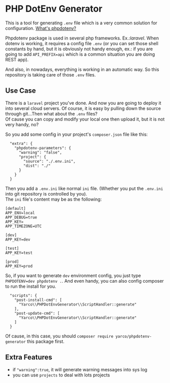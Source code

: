 # PHP DotEnv Generator
This is a tool for generating `.env` file which is a very common solution for configuration. [What's phpdotenv?](https://github.com/vlucas/phpdotenv)

Phpdotenv package is used in several php frameworks. Ex.:_laravel_. When dotenv is working, it requires a config file `.env` (or you can set those shell constants by hand, but it is obviously not handy enough, ex.: if you are going to add `API_PREFIX=api` which is a common situation you are doing REST app).

And also, in nowadays, everything is working in an automatic way. So this repository is taking care of those `.env` files.

## Use Case
There is a `laravel` project you've done. And now you are going to deploy it into several cloud servers. Of course, it is easy by pulling down the source through git...Then what about the `.env` files?  
Of cause you can copy and modify your local one then upload it, but it is not very handy, no?

So you add some config in your project's `composer.json` file like this:
```
  "extra": {
    "phpdotenv-parameters": {
      "warning": "false",
      "project": {
        "source": "./.env.ini",
        "dist": "./"
      }
    }
  }
```

Then you add a `.env.ini` like normal `ini` file. (Whether you put the `.env.ini` into git repository is controlled by you).  
The `ini` file's content may be as the following:
```
[default]
APP_ENV=local
APP_DEBUG=true
APP_KEY=
APP_TIMEZONE=UTC

[dev]
APP_KEY=dev

[test]
APP_KEY=test

[prod]
APP_KEY=prod
```

So, if you want to generate `dev` environment config, you just type `PHPDOTENV=dev phpdotenv .`. And even handy, you can also config composer to run the install for you.
```
  "scripts": {
    "post-install-cmd": [
      "Yarco\\PHPDotEnvGenerator\\ScriptHandler::generate"
    ],
    "post-update-cmd": [
      "Yarco\\PHPDotEnvGenerator\\ScriptHandler::generate"
    ]
  }
```
Of cause, in this case, you should `composer require yarco/phpdotenv-generator` this package first.

## Extra Features
* if `"warning":true`, it will generate warning messages into sys log
* you can use `projects` to deal with lots projects 